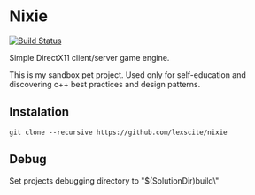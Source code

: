 # Nixie
[![Build Status](https://travis-ci.org/lexscite/nixie.svg?branch=master)](https://travis-ci.org/lexscite/nixie)

Simple DirectX11 client/server game engine.

This is my sandbox pet project. Used only for self-education and discovering c++ best practices and design patterns.

## Instalation
```
git clone --recursive https://github.com/lexscite/nixie
```
## Debug
Set projects debugging directory to "$(SolutionDir)build\\"
